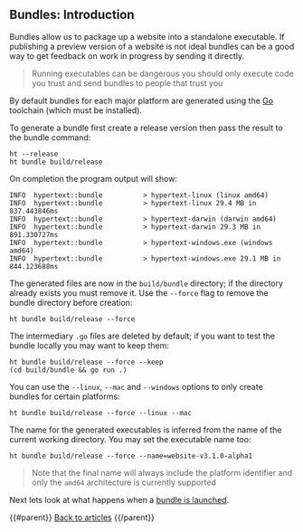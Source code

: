 ## Bundles: Introduction

Bundles allow us to package up a website into a standalone executable. If publishing a preview version of a website is not ideal bundles can be a good way to get feedback on work in progress by sending it directly.

> Running executables can be dangerous you should only execute code you trust and send bundles to people that trust you

By default bundles for each major platform are generated using the [Go][] toolchain (which must be installed).

To generate a bundle first create a release version then pass the result to the bundle command:

```
ht --release
ht bundle build/release
```

On completion the program output will show:

```
INFO  hypertext::bundle          > hypertext-linux (linux amd64)
INFO  hypertext::bundle          > hypertext-linux 29.4 MB in 837.443846ms
INFO  hypertext::bundle          > hypertext-darwin (darwin amd64)
INFO  hypertext::bundle          > hypertext-darwin 29.3 MB in 891.330727ms
INFO  hypertext::bundle          > hypertext-windows.exe (windows amd64)
INFO  hypertext::bundle          > hypertext-windows.exe 29.1 MB in 844.123688ms
```

The generated files are now in the `build/bundle` directory; if the directory already exists you must remove it. Use the `--force` flag to remove the bundle directory before creation:

```
ht bundle build/release --force
```

The intermediary `.go` files are deleted by default; if you want to test the bundle locally you may want to keep them:

```
ht bundle build/release --force --keep
(cd build/bundle && go run .)
```

You can use the `--linux`, `--mac` and `--windows` options to only create bundles for certain platforms:

```
ht bundle build/release --force --linux --mac
```

The name for the generated executables is inferred from the name of the current working directory. You may set the executable name too:

```
ht bundle build/release --force --name=website-v3.1.0-alpha1
```

> Note that the final name will always include the platform identifier and only the `amd64` architecture is currently supported

Next lets look at what happens when a [bundle is launched](../bundles-launch/).

{{#parent}}
[Back to articles]({{href}})
{{/parent}}

[Go]: https://golang.org/
